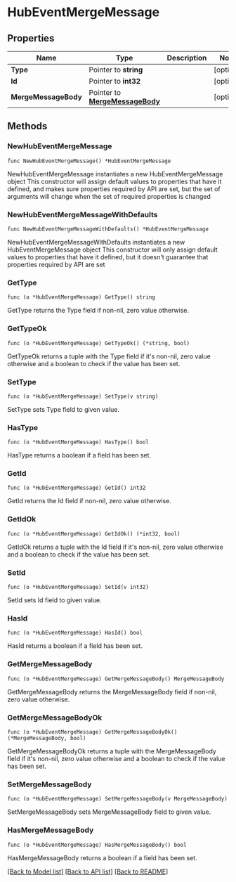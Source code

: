# HubEventMergeMessage

## Properties

Name | Type | Description | Notes
------------ | ------------- | ------------- | -------------
**Type** | Pointer to **string** |  | [optional] 
**Id** | Pointer to **int32** |  | [optional] 
**MergeMessageBody** | Pointer to [**MergeMessageBody**](MergeMessageBody.md) |  | [optional] 

## Methods

### NewHubEventMergeMessage

`func NewHubEventMergeMessage() *HubEventMergeMessage`

NewHubEventMergeMessage instantiates a new HubEventMergeMessage object
This constructor will assign default values to properties that have it defined,
and makes sure properties required by API are set, but the set of arguments
will change when the set of required properties is changed

### NewHubEventMergeMessageWithDefaults

`func NewHubEventMergeMessageWithDefaults() *HubEventMergeMessage`

NewHubEventMergeMessageWithDefaults instantiates a new HubEventMergeMessage object
This constructor will only assign default values to properties that have it defined,
but it doesn't guarantee that properties required by API are set

### GetType

`func (o *HubEventMergeMessage) GetType() string`

GetType returns the Type field if non-nil, zero value otherwise.

### GetTypeOk

`func (o *HubEventMergeMessage) GetTypeOk() (*string, bool)`

GetTypeOk returns a tuple with the Type field if it's non-nil, zero value otherwise
and a boolean to check if the value has been set.

### SetType

`func (o *HubEventMergeMessage) SetType(v string)`

SetType sets Type field to given value.

### HasType

`func (o *HubEventMergeMessage) HasType() bool`

HasType returns a boolean if a field has been set.

### GetId

`func (o *HubEventMergeMessage) GetId() int32`

GetId returns the Id field if non-nil, zero value otherwise.

### GetIdOk

`func (o *HubEventMergeMessage) GetIdOk() (*int32, bool)`

GetIdOk returns a tuple with the Id field if it's non-nil, zero value otherwise
and a boolean to check if the value has been set.

### SetId

`func (o *HubEventMergeMessage) SetId(v int32)`

SetId sets Id field to given value.

### HasId

`func (o *HubEventMergeMessage) HasId() bool`

HasId returns a boolean if a field has been set.

### GetMergeMessageBody

`func (o *HubEventMergeMessage) GetMergeMessageBody() MergeMessageBody`

GetMergeMessageBody returns the MergeMessageBody field if non-nil, zero value otherwise.

### GetMergeMessageBodyOk

`func (o *HubEventMergeMessage) GetMergeMessageBodyOk() (*MergeMessageBody, bool)`

GetMergeMessageBodyOk returns a tuple with the MergeMessageBody field if it's non-nil, zero value otherwise
and a boolean to check if the value has been set.

### SetMergeMessageBody

`func (o *HubEventMergeMessage) SetMergeMessageBody(v MergeMessageBody)`

SetMergeMessageBody sets MergeMessageBody field to given value.

### HasMergeMessageBody

`func (o *HubEventMergeMessage) HasMergeMessageBody() bool`

HasMergeMessageBody returns a boolean if a field has been set.


[[Back to Model list]](../README.md#documentation-for-models) [[Back to API list]](../README.md#documentation-for-api-endpoints) [[Back to README]](../README.md)


